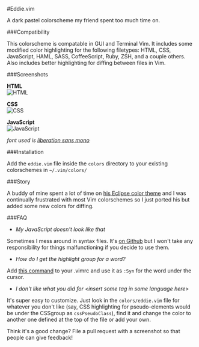 #Eddie.vim

A dark pastel colorscheme my friend spent too much time on.

###Compatibility

This colorscheme is compatable in GUI and Terminal Vim. It includes some
modified color highlighting for the following filetypes: HTML, CSS, JavaScript,
HAML, SASS, CoffeeScript, Ruby, ZSH, and a couple others. Also includes better
highlighting for diffing between files in Vim.

###Screenshots


**HTML**  
![HTML](http://f.cl.ly/items/2y1I3j1N0m3p3s1B3X1J/eddie-html.png)

**CSS**  
![CSS](http://f.cl.ly/items/0Q1O1Z1P3X1R0z0c0j2J/eddie-css.png)

**JavaScript**  
![JavaScript](http://f.cl.ly/items/2p0u253d2p3g0u1X1a0m/eddie-js.png)

_font used is [liberation sans mono](https://fedorahosted.org/liberation-fonts/)_

###Installation

Add the `eddie.vim` file inside the `colors` directory to your existing
colorschemes in `~/.vim/colors/`

###Story

A buddy of mine spent a lot of time on [his Eclipse color
theme](http://www.eclipsecolorthemes.org/?view=theme&id=738) and I was
continually frustrated with most Vim colorschemes so I just ported his but added
some new colors for diffing.

###FAQ

* *My JavaScript doesn't look like that*

Sometimes I mess around in syntax files. It's [on
Github](https://github.com/mattsa/vim-javascript) but I won't take any
responsibility for things malfunctioning if you decide to use them.

* *How do I get the highlight group for a word?*

Add [this command](https://gist.github.com/1544768) to your .vimrc and use it
as `:Syn` for the word under the cursor.

* *I don't like what you did for \<insert some tag in some language here\>*  

It's super easy to customize. Just look in the `colors/eddie.vim` file for
whatever you don't like (say, CSS highlighting for pseudo-elements would be
under the CSSgroup as `cssPseudoClass`), find it and change the color to another
one defined at the top of the file or add your own.

Think it's a good change? File a pull request with a screenshot so that people
can give feedback!
